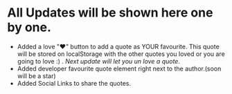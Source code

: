 **All Updates will be shown here one by one.**
==========
+ Added a love ":heart:" button to add a quote as YOUR favourite. This quote will be stored on localStorage with the other quotes you loved or you are going to love :) . *Next update will let you un love a quote*.
+ Added developer favourite quote element right next to the author.(soon will be a star)
+ Added Social Links to share the quotes.
